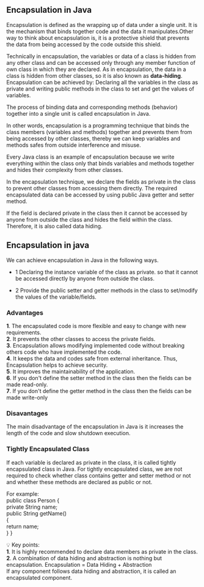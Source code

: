 ## Encapsulation in Java

Encapsulation is defined as the wrapping up of data under a single unit. It is the mechanism that binds together code and the data it manipulates.Other way to think about encapsulation is, it is a protective shield that prevents the data from being accessed by the code outside this shield.

Technically in encapsulation, the variables or data of a class is hidden from any other class and can be accessed only through any member function of own class in which they are declared.
As in encapsulation, the data in a class is hidden from other classes, so it is also known as **data-hiding**.
Encapsulation can be achieved by: Declaring all the variables in the class as private and writing public methods in the class to set and get the values of variables.

The process of binding data and corresponding methods (behavior) together into a single unit is called encapsulation in Java. 

In other words, encapsulation is a programming technique that binds the class members (variables and methods) together and prevents them from being accessed by other classes, thereby we can keep variables and methods safes from outside interference and misuse.

Every Java class is an example of encapsulation because we write everything within the class only that binds variables and methods together and hides their complexity from other classes.

In the encapsulation technique, we declare the fields as private in the class to prevent other classes from accessing them directly. The required encapsulated data can be accessed by using public Java getter and setter method.

If the field is declared private in the class then it cannot be accessed by anyone from outside the class and hides the field within the class. Therefore, it is also called data hiding. 

## Encapsulation in java

We can achieve encapsulation in Java in the following ways.
- 1 Declaring the instance variable of the class as private. so that it cannot be accessed directly by anyone from outside the class.

- 2 Provide the public setter and getter methods in the class to set/modify the values of the variable/fields.

### Advantages

  **1**. The encapsulated code is more flexible and easy to change with new requirements.<br>
  **2**. It prevents the other classes to access the private fields.<br>
  **3**. Encapsulation allows modifying implemented code without breaking others code who have implemented the code.<br>
  **4**. It keeps the data and codes safe from external inheritance. Thus, Encapsulation helps to achieve security.<br>
  **5**. It improves the maintainability of the application.<br>
  **6**. If you don't define the setter method in the class then the fields can be made read-only.<br>
  **7**. If you don't define the getter method in the class then the fields can be made write-only<br>

### Disavantages
The main disadvantage of the encapsulation in Java is it increases the length of the code and slow shutdown execution.

### Tightly Encapsulated Class
If each variable is declared as private in the class, it is called tightly encapsulated class in Java. For tightly encapsulated class, we are not required to check whether class contains getter and setter method or not and whether these methods are declared as public or not.

For example: <br>
public class Person { <br>
private String name; <br>
public String getName() <br>
{<br>
  return name; <br>
} }<br>

:bulb: Key points: <br>
  **1**. It is highly recommended to declare data members as private in the class.<br>
  **2**. A combination of data hiding and abstraction is nothing but encapsulation.
        Encapsulation = Data Hiding + Abstraction <br>
If any component follows data hiding and abstraction, it is called an encapsulated component.
